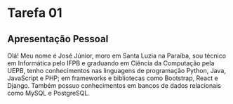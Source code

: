 # Tarefa 01

## Apresentação Pessoal

Olá! Meu nome é José Júnior, moro em Santa Luzia na Paraíba, sou técnico em Informática pelo IFPB e graduando em Ciência da Computação pela UEPB, tenho conhecimentos nas linguagens de programação Python, Java, JavaScript e PHP; em frameworks e bibliotecas como Bootstrap, React e Django. Também possuo conhecimentos em bancos de dados relacionais como MySQL e PostgreSQL.